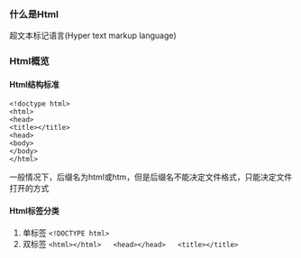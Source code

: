 ### 什么是Html

超文本标记语言\(Hyper  text markup  language\)

### Html概览

#### Html结构标准

```
<!doctype html>
<html>
<head>
<title></title>
<head>
<body>
</body>
</html>
```

一般情况下，后缀名为html或htm，但是后缀名不能决定文件格式，只能决定文件打开的方式

#### Html标签分类

1. 单标签  `<!DOCTYPE html>`
2. 双标签  `<html></html>   <head></head>   <title></title>`